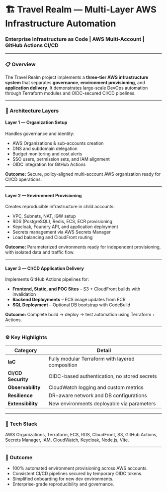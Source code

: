 # 🏗️ Travel Realm — Multi-Layer AWS Infrastructure Automation  
### Enterprise Infrastructure as Code | AWS Multi-Account | GitHub Actions CI/CD

---

### 📋 Overview  
The Travel Realm project implements a **three-tier AWS infrastructure system** that separates **governance**, **environment provisioning**, and **application delivery**. It demonstrates large-scale DevOps automation through Terraform modules and OIDC-secured CI/CD pipelines.

---

### 🧱 Architecture Layers

#### **Layer 1 — Organization Setup**
Handles governance and identity:
- AWS Organizations & sub-accounts creation  
- DNS and subdomain delegation  
- Budget monitoring and cost alerts  
- SSO users, permission sets, and IAM alignment  
- OIDC integration for GitHub Actions  

**Outcome:** Secure, policy-aligned multi-account AWS organization ready for CI/CD operations.

---

#### **Layer 2 — Environment Provisioning**
Creates reproducible infrastructure in child accounts:
- VPC, Subnets, NAT, IGW setup  
- RDS (PostgreSQL), Redis, ECS, ECR provisioning  
- Keycloak, Foundry API, and application deployment  
- Secrets management via AWS Secrets Manager  
- Load balancing and CloudFront routing  

**Outcome:** Parameterized environments ready for independent provisioning, with isolated data and traffic flow.

---

#### **Layer 3 — CI/CD Application Delivery**
Implements GitHub Actions pipelines for:
- **Frontend, Static, and POC Sites** – S3 + CloudFront builds with invalidation  
- **Backend Deployments** – ECS image updates from ECR  
- **SQL Deployment** – Optional DB bootstrap with CodeBuild  

**Outcome:** Complete build → deploy → test automation using Terraform + Actions.

---

### ⚙️ Key Highlights


| Category | Detail |
|-----------|---------|
| **IaC** | Fully modular Terraform with layered composition |
| **CI/CD Security** | OIDC-based authentication, no stored secrets |
| **Observability** | CloudWatch logging and custom metrics |
| **Resilience** | DR-aware network and DB configurations |
| **Extensibility** | New environments deployable via parameters |

---

### 🧩 Tech Stack
AWS Organizations, Terraform, ECS, RDS, CloudFront, S3, GitHub Actions, Secrets Manager, IAM, CloudWatch, Keycloak, Node.js, Vite.

---

### 🚀 Outcome
- 100% automated environment provisioning across AWS accounts.  
- Consistent CI/CD pipelines secured by temporary OIDC tokens.  
- Simplified onboarding for new dev environments.  
- Enterprise-grade reproducibility and governance.  
